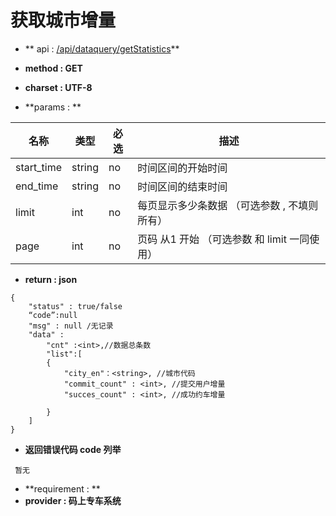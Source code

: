 # 获取城市增量

* ** api : [/api/dataquery/getStatistics](/api/dataquery/getStatistics)** 

* **method : GET**

* **charset : UTF-8**

* **params : **

| 名称|类型| 必选 | 描述|
| -- | -- | -- | -- |
| start_time  | string | no | 时间区间的开始时间|
| end_time|string|no|时间区间的结束时间|
|limit|int|no|每页显示多少条数据 （可选参数 , 不填则所有） |
|page|int|no|页码 从1 开始  （可选参数 和 limit 一同使用）|


* **return : json**

```
{
    "status" : true/false
    “code”:null
    "msg" : null /无记录 
    "data" : 
        "cnt" :<int>,//数据总条数
        "list":[
        {
            "city_en"：<string>, //城市代码
            "commit_count" : <int>, //提交用户增量
            "succes_count" : <int>, //成功约车增量
          
        }
    ]
}

```
* **返回错误代码 code 列举**

```
 暂无

```


* **requirement : **
* **provider : 码上专车系统**

